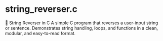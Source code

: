 # string_reverser.c
🔄 String Reverser in C A simple C program that reverses a user-input string or sentence. Demonstrates string handling, loops, and functions in a clean, modular, and easy-to-read format.
